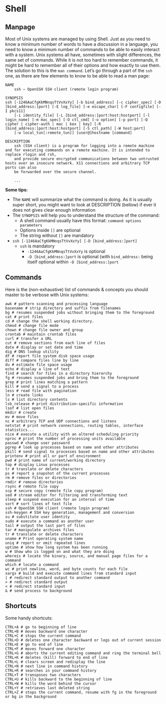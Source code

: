 # Shell

## Manpage

Most of Unix systems are managed by using Shell. Just as you need to know a minimum number of words to have a discussion in a language, you need to know a minimum number of commands to be able to easily interact with a system. Unix systems all have, sometimes with slight differences, the same set of commands. While it is not too hard to remember commands, it might be hard to remember all of their options and how exactly to use them. The solution to this is the `man command`. Let’s go through a part of the `ssh` one, as there are few elements to know to be able to read a man page:

```shell
NAME
    ssh — OpenSSH SSH client (remote login program)

SYNOPSIS
ssh [-1246AaCfgKkMNnqsTtVvXxYy] [-b bind_address] [-c cipher_spec] [-D [bind_address:]port] [-E log_file] [-e escape_char] [-F configfile] [-I pkcs11]
    [-i identity_file] [-L [bind_address:]port:host:hostport] [-l login_name] [-m mac_spec] [-O ctl_cmd] [-o option] [-p port] [-Q cipher | cipher-auth | mac | kex | key] [-R [bind_address:]port:host:hostport] [-S ctl_path] [-W host:port]
    [-w local_tun[:remote_tun]] [user@]hostname [command]

DESCRIPTION
    ssh (SSH client) is a program for logging into a remote machine and for executing commands on a remote machine. It is intended to replace rlogin and rsh,
    and provide secure encrypted communications between two untrusted hosts over an insecure network. X11 connections and arbitrary TCP ports can also
    be forwarded over the secure channel.

    ...

```

**Some tips:**

- The `NAME` will summarize what the command is doing. As it is usually super short, you might want to look at DESCRIPTION (bellow) if ever it does not gives clear enough information
- The `SYNOPSIS` will help you to understand the structure of the command:
  - A shell command usually have this format: `command options parameters`
  - Options inside `[]` are optional
  - The string without `[]` are mandatory
- `ssh [-1246AaCfgKkMNnqsTtVvXxYy] [-D [bind_address:]port]`
  - `ssh` is mandatory
    - `-1246AaCfgKkMNnqsTtVvXxYy` is optional
    - `-D [bind_address:]port` is optional (with `bind_address:` being itself optional within `-D [bind_address:]port`

## Commands

Here is the (non-exhaustive) list of commands & concepts you should master to be verbose with Unix systems:

```shell
awk # pattern scanning and processing language
basename # strip directory and suffix from filenames
bg # resumes suspended jobs without bringing them to the foreground
cat # print files
cd # change the shell working directory.
chmod # change file mode
chown # change file owner and group
crontab # maintain crontab files
curl # transfer a URL
cut # remove sections from each line of files
date # display or set date and time
dig # DNS lookup utility
df # report file system disk space usage
diff # compare files line by line
du # estimate file space usage
echo # display a line of text
find # search for files in a directory hierarchy
fg # resumes suspended jobs and bring them to the foreground
grep # print lines matching a pattern
kill # send a signal to a process
less # read file with pagination
ln # create links
ls # list directory contents
lsb_release # print distribution-specific information
lsof # list open files
mkdir # create
mv # move files
nc # arbitrary TCP and UDP connections and listens
netstat # print network connections, routing tables, interface statistics...
nice # execute a utility with an altered scheduling priority
nproc # print the number of processing units available
passwd # change user password
pgrep # look up processes based on name and other attributes
pkill # send signal to processes based on name and other attributes
printenv # print all or part of environment
pwd # print name of current/working directory
top # display Linux processes
tr # translate or delete characters
ps # report a snapshot of the current processes
rm # remove files or directories
rmdir # remove directories
rsync # remote file copy
scp # secure copy (remote file copy program)
sed # stream editor for filtering and transforming text
sleep # suspend execution for an interval of time
sort # sort lines of text file
ssh # OpenSSH SSH client (remote login program)
ssh-keygen # SSH key generation, management and conversion
su # substitute user identity
sudo # execute a command as another user
tail # output the last part of files
tar # manipulate archives files
tr # translate or delete characters
uname # Print operating system name
uniq # report or omit repeated lines
uptime # show how long system has been running
w # Show who is logged on and what they are doing
whereis # locate the binary, source, and manual page files for a command
which # locate a command
wc # print newline, word, and byte counts for each file
xargs # build and execute command lines from standard input
| # redirect standard output to another command
> # redirect standard output
< # redirect standard input
& # send process to background
```

## Shortcuts

Some handy shortcuts:

```shell
CTRL+A # go to beginning of line
CTRL+B # moves backward one character
CTRL+C # stops the current command
CTRL+D # deletes one character backward or logs out of current session
CTRL+E # go to end of line
CTRL+F # moves forward one character
CTRL+G # aborts the current editing command and ring the terminal bell
CTRL+K # deletes (kill) forward to end of line
CTRL+L # clears screen and redisplay the line
CTRL+N # next line in command history
CTRL+R # searches in your command history
CTRL+T # transposes two characters
CTRL+U # kills backward to the beginning of line
CTRL+W # kills the word behind the cursor
CTRL+Y # retrieves last deleted string
CTRL+Z # stops the current command, resume with fg in the foreground or bg in the background
```
